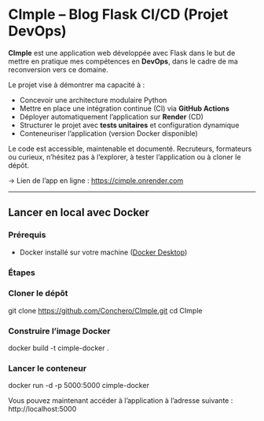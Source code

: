 # CImple – Blog Flask CI/CD (Projet DevOps)

**CImple** est une application web développée avec Flask dans le but de mettre en pratique mes compétences en **DevOps**, dans le cadre de ma reconversion vers ce domaine.

Le projet vise à démontrer ma capacité à :

- Concevoir une architecture modulaire Python
- Mettre en place une intégration continue (CI) via **GitHub Actions**
- Déployer automatiquement l’application sur **Render** (CD)
- Structurer le projet avec **tests unitaires** et configuration dynamique
- Conteneuriser l’application (version Docker disponible)

Le code est accessible, maintenable et documenté. Recruteurs, formateurs ou curieux, n’hésitez pas à l’explorer, à tester l’application ou à cloner le dépôt.

-> Lien de l’app en ligne : https://cimple.onrender.com

---

## Lancer en local avec Docker

### Prérequis
- Docker installé sur votre machine ([Docker Desktop](https://www.docker.com/products/docker-desktop))

### Étapes

### Cloner le dépôt
git clone https://github.com/Conchero/CImple.git
cd CImple

### Construire l’image Docker
docker build -t cimple-docker .

### Lancer le conteneur
docker run -d -p 5000:5000 cimple-docker

Vous pouvez maintenant accéder à l’application à l’adresse suivante :
http://localhost:5000
